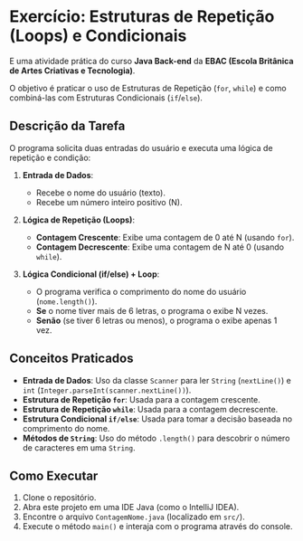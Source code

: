 # Exercício: Estruturas de Repetição (Loops) e Condicionais

E uma atividade prática do curso **Java Back-end** da **EBAC (Escola Britânica de Artes Criativas e Tecnologia)**.

O objetivo é praticar o uso de Estruturas de Repetição (`for`, `while`) e como combiná-las com Estruturas Condicionais (`if`/`else`).

## Descrição da Tarefa

O programa solicita duas entradas do usuário e executa uma lógica de repetição e condição:

1.  **Entrada de Dados**:
    * Recebe o nome do usuário (texto).
    * Recebe um número inteiro positivo (N).

2.  **Lógica de Repetição (Loops)**:
    * **Contagem Crescente**: Exibe uma contagem de 0 até N (usando `for`).
    * **Contagem Decrescente**: Exibe uma contagem de N até 0 (usando `while`).

3.  **Lógica Condicional (if/else) + Loop**:
    * O programa verifica o comprimento do nome do usuário (`nome.length()`).
    * **Se** o nome tiver mais de 6 letras, o programa o exibe N vezes.
    * **Senão** (se tiver 6 letras ou menos), o programa o exibe apenas 1 vez.

## Conceitos Praticados

* **Entrada de Dados**: Uso da classe `Scanner` para ler `String` (`nextLine()`) e `int` (`Integer.parseInt(scanner.nextLine())`).
* **Estrutura de Repetição `for`**: Usada para a contagem crescente.
* **Estrutura de Repetição `while`**: Usada para a contagem decrescente.
* **Estrutura Condicional `if/else`**: Usada para tomar a decisão baseada no comprimento do nome.
* **Métodos de `String`**: Uso do método `.length()` para descobrir o número de caracteres em uma `String`.

## Como Executar

1.  Clone o repositório.
2.  Abra este projeto em uma IDE Java (como o IntelliJ IDEA).
3.  Encontre o arquivo `ContagemNome.java` (localizado em `src/`).
4.  Execute o método `main()` e interaja com o programa através do console.